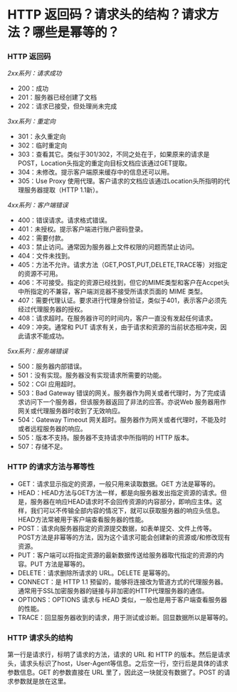 # HTTP 返回码？请求头的结构？请求方法？哪些是幂等的？

### HTTP 返回码

*2xx系列：请求成功*

- 200：成功
- 201：服务器已经创建了文档
- 202：请求已接受，但处理尚未完成

*3xx系列：重定向*

- 301：永久重定向
- 302：临时重定向
- 303：查看其它。类似于301/302，不同之处在于，如果原来的请求是POST，Location头指定的重定向目标文档应该通过GET提取。
- 304：未修改。提示客户端原来缓存中的信息还可以用。
- 305：Use Proxy 使用代理。客户请求的文档应该通过Location头所指明的代理服务器提取（HTTP 1.1新）。

*4xx系列：客户端错误*

- 400：错误请求。请求格式错误。
- 401：未授权。提示客户端进行账户密码登录。
- 402：需要付款。
- 403：禁止访问。通常因为服务器上文件权限的问题而禁止访问。
- 404：文件未找到。
- 405：方法不允许。请求方法（GET,POST,PUT,DELETE,TRACE等）对指定的资源不可用。
- 406：不可接受。指定的资源已经找到，但它的MIME类型和客户在Accpet头中所指定的不兼容，客户端浏览器不接受所请求页面的 MIME 类型。
- 407：需要代理认证。要求进行代理身份验证，类似于401，表示客户必须先经过代理服务器的授权。
- 408：请求超时。在服务器许可的时间内，客户一直没有发起任何请求。
- 409：冲突。通常和 PUT 请求有关，由于请求和资源的当前状态相冲突，因此请求不能成功。

*5xx系列：服务端错误*

- 500：服务器内部错误。
- 501：没有实现。服务器没有实现请求所需要的功能。
- 502：CGI 应用超时。
- 503：Bad Gateway 错误的网关。服务器作为网关或者代理时，为了完成请求访问下一个服务器，但该服务器返回了非法的应答。亦说Web 服务器用作网关或代理服务器时收到了无效响应。
- 504：Gateway Timeout 网关超时。服务器作为网关或者代理时，不能及时或者远程服务器的响应。
- 505：版本不支持。服务器不支持请求中所指明的 HTTP 版本。
- 507：存储不足。

### HTTP 的请求方法与幂等性

- GET：请求显示指定的资源，一般只用来读取数据。GET 方法是幂等的。
- HEAD：HEAD方法与GET方法一样，都是向服务器发出指定资源的请求。但是，服务器在响应HEAD请求时不会回传资源的内容部分，即响应主体。这样，我们可以不传输全部内容的情况下，就可以获取服务器的响应头信息。HEAD方法常被用于客户端查看服务器的性能。
- POST：请求向服务器指定的资源提交数据，如表单提交、文件上传等。POST方法是非幂等的方法，因为这个请求可能会创建新的资源或/和修改现有资源。
- PUT：客户端可以将指定资源的最新数据传送给服务器取代指定的资源的内容。PUT 方法是幂等的。
- DELETE：请求删除所请求的 URL。DELETE 是幂等的。
- CONNECT：是 HTTP 1.1 预留的，能够将连接改为管道方式的代理服务器。通常用于SSL加密服务器的链接与非加密的HTTP代理服务器的通信。
- OPTIONS：OPTIONS 请求与 HEAD 类似，一般也是用于客户端查看服务器的性能。
- TRACE：回显服务器收到的请求，用于测试或诊断。回显数据所以是幂等的。

### HTTP 请求头的结构

第一行是请求行，标明了请求的方法，请求的 URL 和 HTTP 的版本。然后是请求头，请求头标识了host，User-Agent等信息。之后空一行，空行后是具体的请求参数信息。GET 的参数直接在 URL 里了，因此这一块就没有数据了。POST 的请求参数就是放在这里。